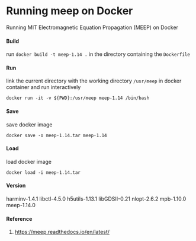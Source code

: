 # Running meep on Docker
Running MIT Electromagnetic Equation Propagation (MEEP) on Docker

#### Build 
run `docker build -t meep-1.14 .` in the directory containing the `Dockerfile`

#### Run
link the current directory with the working directory `/usr/meep` in docker container and run interactively
```
docker run -it -v ${PWD}:/usr/meep meep-1.14 /bin/bash
```

#### Save
save docker image
```
docker save -o meep-1.14.tar meep-1.14
```

#### Load
load docker image 
```
docker load -i meep-1.14.tar
```

#### Version
harminv-1.4.1
libctl-4.5.0
h5utils-1.13.1
libGDSII-0.21
nlopt-2.6.2
mpb-1.10.0
meep-1.14.0

#### Reference
1. https://meep.readthedocs.io/en/latest/
